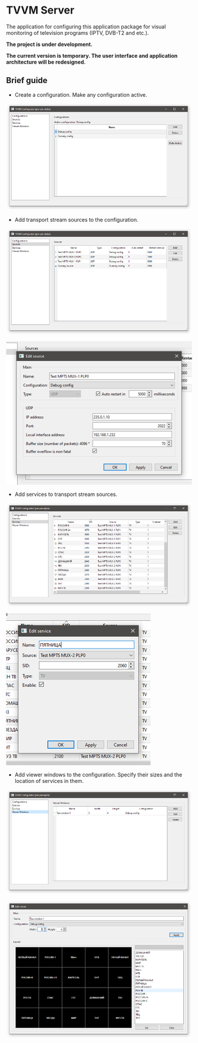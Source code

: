 # TVVM Server

The application for configuring this application package for visual monitoring of television programs (IPTV, DVB-T2 and etc.).

**The project is under development.**

**The current version is temporary. The user interface and application architecture will be redesigned.**


## Brief guide

- Create a configuration. Make any configuration active.

![Configurations list](../docs/screenshots/tvvm-configurator/configurator%20-%20configurations.png)

- Add transport stream sources to the configuration.

![Sources list](../docs/screenshots/tvvm-configurator/configurator%20-%20sources.png)

![Add/edit the source](../docs/screenshots/tvvm-configurator/configurator%20-%20add_edit%20source.png)

- Add services to transport stream sources.

![Services list](../docs/screenshots/tvvm-configurator/configurator%20-%20services.png)

![Add/edit the service](../docs/screenshots/tvvm-configurator/configurator%20-%20add_edit%20service.png)

- Add viewer windows to the configuration. Specify their sizes and the location of services in them.

![Viewer windows list](../docs/screenshots/tvvm-configurator/configurator%20-%20viewer%20windows.png)

![Viewer window configuration](../docs/screenshots/tvvm-configurator/configurator%20-%20add_edit%20viewer%20window.png)